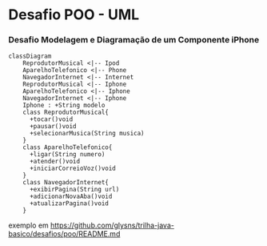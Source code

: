 
# Desafio POO - UML

### Desafio Modelagem e Diagramação de um Componente iPhone

```mermaid
classDiagram
    ReprodutorMusical <|-- Ipod
    AparelhoTelefonico <|-- Phone
    NavegadorInternet <|-- Internet
    ReprodutorMusical <|-- Iphone
    AparelhoTelefonico <|-- Iphone
    NavegadorInternet <|-- Iphone
    Iphone : +String modelo
    class ReprodutorMusical{
      +tocar()void
      +pausar()void
      +selecionarMusica(String musica)
    }
    class AparelhoTelefonico{
      +ligar(String numero)
      +atender()void
      +iniciarCorreioVoz()void
    }
    class NavegadorInternet{
      +exibirPagina(String url)
      +adicionarNovaAba()void
      +atualizarPagina()void
    }
```
exemplo em https://github.com/glysns/trilha-java-basico/desafios/poo/README.md
```` 
